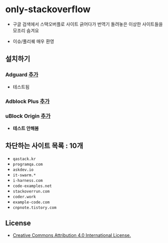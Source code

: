 # only-stackoverflow

- 구글 검색에서 스택오버플로 사이트 긁어다가 번역기 돌려놓은 이상한 사이트들을 모조리 숨겨요

- 이슈/풀리퀘 매우 환영

## 설치하기

### Adguard [추가](https://subscribe.adblockplus.org/?location=https://github.com/RyuaNerin/only-stackoverflow/raw/master/only-stackoverflow.txt&title=only-stackoverflow)
- 테스트됨

### Adblock Plus [추가](https://subscribe.adblockplus.org/?location=https://github.com/RyuaNerin/only-stackoverflow/raw/master/only-stackoverflow.txt&title=only-stackoverflow)

### uBlock Origin [추가](https://subscribe.adblockplus.org/?location=https://github.com/RyuaNerin/only-stackoverflow/raw/master/only-stackoverflow.txt&title=only-stackoverflow)
- **테스트 안해봄**

## 차단하는 사이트 목록 : 10개

- `qastack.kr`
- `programqa.com`
- `askdev.io`
- `it-swarm.*`
- `i-harness.com`
- `code-examples.net`
- `stackoverrun.com`
- `coder.work`
- `example-code.com`
- `cnpnote.tistory.com`

## License

- [Creative Commons Attribution 4.0 International License.](https://creativecommons.org/licenses/by/4.0/)